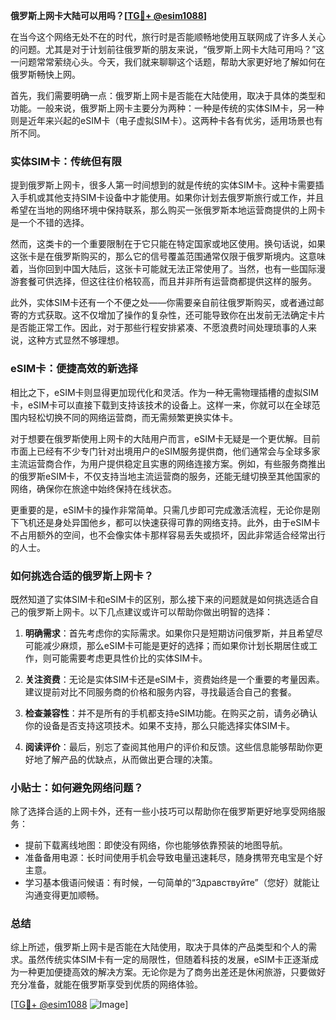 **俄罗斯上网卡大陆可以用吗？[[TG💪+ @esim1088](https://t.me/s/esim1088)]**

在当今这个网络无处不在的时代，旅行时是否能顺畅地使用互联网成了许多人关心的问题。尤其是对于计划前往俄罗斯的朋友来说，“俄罗斯上网卡大陆可用吗？”这一问题常常萦绕心头。今天，我们就来聊聊这个话题，帮助大家更好地了解如何在俄罗斯畅快上网。

首先，我们需要明确一点：俄罗斯上网卡是否能在大陆使用，取决于具体的类型和功能。一般来说，俄罗斯上网卡主要分为两种：一种是传统的实体SIM卡，另一种则是近年来兴起的eSIM卡（电子虚拟SIM卡）。这两种卡各有优劣，适用场景也有所不同。

### 实体SIM卡：传统但有限

提到俄罗斯上网卡，很多人第一时间想到的就是传统的实体SIM卡。这种卡需要插入手机或其他支持SIM卡设备中才能使用。如果你计划去俄罗斯旅行或工作，并且希望在当地的网络环境中保持联系，那么购买一张俄罗斯本地运营商提供的上网卡是一个不错的选择。

然而，这类卡的一个重要限制在于它只能在特定国家或地区使用。换句话说，如果这张卡是在俄罗斯购买的，那么它的信号覆盖范围通常仅限于俄罗斯境内。这意味着，当你回到中国大陆后，这张卡可能就无法正常使用了。当然，也有一些国际漫游套餐可供选择，但这往往价格较高，而且并非所有运营商都提供这样的服务。

此外，实体SIM卡还有一个不便之处——你需要亲自前往俄罗斯购买，或者通过邮寄的方式获取。这不仅增加了操作的复杂性，还可能导致你在出发前无法确定卡片是否能正常工作。因此，对于那些行程安排紧凑、不愿浪费时间处理琐事的人来说，这种方式显然不够理想。

### eSIM卡：便捷高效的新选择

相比之下，eSIM卡则显得更加现代化和灵活。作为一种无需物理插槽的虚拟SIM卡，eSIM卡可以直接下载到支持该技术的设备上。这样一来，你就可以在全球范围内轻松切换不同的网络运营商，而无需频繁更换实体卡。

对于想要在俄罗斯使用上网卡的大陆用户而言，eSIM卡无疑是一个更优解。目前市面上已经有不少专门针对出境用户的eSIM服务提供商，他们通常会与全球多家主流运营商合作，为用户提供稳定且实惠的网络连接方案。例如，有些服务商推出的俄罗斯eSIM卡，不仅支持当地主流运营商的服务，还能无缝切换至其他国家的网络，确保你在旅途中始终保持在线状态。

更重要的是，eSIM卡的操作非常简单。只需几步即可完成激活流程，无论你是刚下飞机还是身处异国他乡，都可以快速获得可靠的网络支持。此外，由于eSIM卡不占用额外的空间，也不会像实体卡那样容易丢失或损坏，因此非常适合经常出行的人士。

### 如何挑选合适的俄罗斯上网卡？

既然知道了实体SIM卡和eSIM卡的区别，那么接下来的问题就是如何挑选适合自己的俄罗斯上网卡。以下几点建议或许可以帮助你做出明智的选择：

1. **明确需求**：首先考虑你的实际需求。如果你只是短期访问俄罗斯，并且希望尽可能减少麻烦，那么eSIM卡可能是更好的选择；而如果你计划长期居住或工作，则可能需要考虑更具性价比的实体SIM卡。

2. **关注资费**：无论是实体SIM卡还是eSIM卡，资费始终是一个重要的考量因素。建议提前对比不同服务商的价格和服务内容，寻找最适合自己的套餐。

3. **检查兼容性**：并不是所有的手机都支持eSIM功能。在购买之前，请务必确认你的设备是否支持这项技术。如果不支持，那么只能选择实体SIM卡。

4. **阅读评价**：最后，别忘了查阅其他用户的评价和反馈。这些信息能够帮助你更好地了解产品的优缺点，从而做出更合理的决策。

### 小贴士：如何避免网络问题？

除了选择合适的上网卡外，还有一些小技巧可以帮助你在俄罗斯更好地享受网络服务：

- 提前下载离线地图：即使没有网络，你也能够依靠预装的地图导航。
- 准备备用电源：长时间使用手机会导致电量迅速耗尽，随身携带充电宝是个好主意。
- 学习基本俄语问候语：有时候，一句简单的“Здравствуйте”（您好）就能让沟通变得更加顺畅。

### 总结

综上所述，俄罗斯上网卡是否能在大陆使用，取决于具体的产品类型和个人的需求。虽然传统实体SIM卡有一定的局限性，但随着科技的发展，eSIM卡正逐渐成为一种更加便捷高效的解决方案。无论你是为了商务出差还是休闲旅游，只要做好充分准备，就能在俄罗斯享受到优质的网络体验。

[[TG💪+ @esim1088](https://t.me/s/esim1088) ![Image](https://i.postimg.cc/4NQfJmqS/Snipaste-2025-05-13-00-14-12.png)]